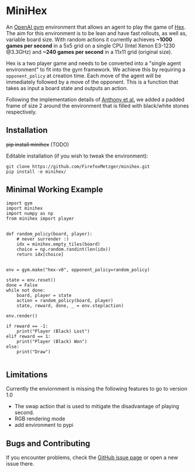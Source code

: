 # MiniHex 

An [OpenAI gym](https://github.com/openai/gym/) environment that allows an 
agent to play the game of [Hex](https://en.wikipedia.org/wiki/Hex_(board_game)).
The aim for this environment is to be lean and have fast rollouts, as well as,
variable board size. With random actions it currently achieves **~1000 games per 
second** in a 5x5 grid on a single CPU (Intel Xenon E3-1230 @3.3GHz) and 
**~240 games per second** in a 11x11 grid (original size).

Hex is a two player game and needs to be converted into a "single agent 
environment" to fit into the gym framework. We achieve this by requiring a
`opponent_policy` at creation time. Each move of the agent will be immediately
followed by a move of the opponent. This is a function that takes as input a
board state and outputs an action.

Following the implementation details of 
[Anthony et al.](https://arxiv.org/abs/1705.08439) we added a padded frame
of size 2 around the environment that is filled with black/white stones
respectively.

## Installation

~~pip install minihex~~ (TODO)

Editable installation (if you wish to tweak the environment):
```
git clone https://github.com/FirefoxMetzger/minihex.git
pip install -e minihex/
```

## Minimal Working Example

```
import gym
import minihex
import numpy as np
from minihex import player


def random_policy(board, player):
    # never surrender :)
    idx = minihex.empty_tiles(board)
    choice = np.random.randint(len(idx))
    return idx[choice]


env = gym.make("hex-v0", opponent_policy=random_policy)

state = env.reset()
done = False
while not done:
    board, player = state
    action = random_policy(board, player)
    state, reward, done, _ = env.step(action)

env.render()

if reward == -1:
    print("Player (Black) Lost")
elif reward == 1:
    print("Player (Black) Won")
else:
    print("Draw")


```

## Limitations

Currently the enviornment is missing the following features to go to version 1.0

- The swap action that is used to mitigate the disadvantage of playing second.
- RGB rendering mode
- add environment to pypi

## Bugs and Contributing
If you encounter problems, check the [GitHub issue page](https://github.com/FirefoxMetzger/minihex/issues) or open a new issue there.